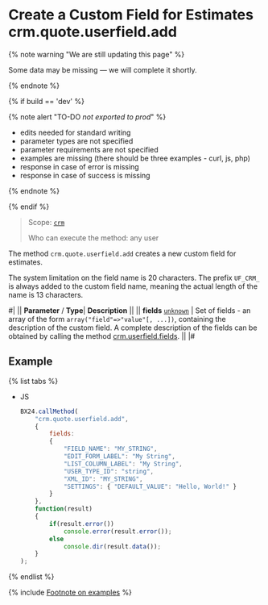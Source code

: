 # Create a Custom Field for Estimates crm.quote.userfield.add

{% note warning "We are still updating this page" %}

Some data may be missing — we will complete it shortly.

{% endnote %}

{% if build == 'dev' %}

{% note alert "TO-DO _not exported to prod_" %}

- edits needed for standard writing
- parameter types are not specified
- parameter requirements are not specified
- examples are missing (there should be three examples - curl, js, php)
- response in case of error is missing
- response in case of success is missing

{% endnote %}

{% endif %}

> Scope: [`crm`](../../../scopes/permissions.md)
>
> Who can execute the method: any user

The method `crm.quote.userfield.add` creates a new custom field for estimates.

The system limitation on the field name is 20 characters. The prefix `UF_CRM_` is always added to the custom field name, meaning the actual length of the name is 13 characters.

#|
||  **Parameter** / **Type**| **Description** ||
|| **fields**
[`unknown`](../../data-types.md) | Set of fields - an array of the form `array("field"=>"value"[, ...])`, containing the description of the custom field. A complete description of the fields can be obtained by calling the method [crm.userfield.fields](../../universal/user-defined-fields/crm-userfield-fields.md). 
||
|#

## Example

{% list tabs %}

- JS

    ```js
    BX24.callMethod(
        "crm.quote.userfield.add",
        {
            fields:
            {
                "FIELD_NAME": "MY_STRING",
                "EDIT_FORM_LABEL": "My String",
                "LIST_COLUMN_LABEL": "My String",
                "USER_TYPE_ID": "string",
                "XML_ID": "MY_STRING",
                "SETTINGS": { "DEFAULT_VALUE": "Hello, World!" }
            }
        },
        function(result)
        {
            if(result.error())
                console.error(result.error());
            else
                console.dir(result.data());
        }
    );
    ```

{% endlist %}

{% include [Footnote on examples](../../../../_includes/examples.md) %}